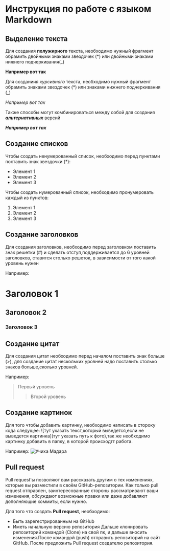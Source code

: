 # Инструкция по работе с языком Markdown

## Выделение текста

Для создания **полужирного** текста, необходимо нужный фрагмент обрамить двойными знаками звездочек (*)  или двойными знаками нижнего подчеркивания(_)

__Например вот так__

Для созданиия *курсивного* текста, необходимо нужный фрагмент обрамить знаками звездочек (*) или знаками нижнего подчеркивания (_)

*Например вот так*

Также способы могут комбинироваться между собой для создания *__альтернативных__* версий

_**Например вот так**_
## Создание списков

Чтобы создать ненумерованный список, необходимо перед пунктами поставить знак звездочки (*):

* Элемент 1
* Элемент 2
* Элемент 3

Чтобы создать нумерованный список, необходимо пронумеровать каждый из пунктов:

1. Элемент 1
2. Элемент 2
3. Элемент 3

## Создание заголовков

Для создания заголовков, необходимо перед заголовком поставить знак решетки (#)  и сделать отступ,поддерживается до 6 уровней заголовков, ставится столько решеток, в зависимости от того какой уровень нужен

Например:
# Заголовок 1
## Заголовок 2
### Заголовок 3

## Создание цитат

Для создания цитат необходимо перед началом поставить знак больше (>), для создание цитат нескольких уровней надо поставить столько знаков больше,сколько уровней.

Например:
> Первый уровень
>> Второй уровень

## Создание картинок

Для того чтобы добавить картинку, необходимо написать в стороку кода следущее: ![тут указать текст,который выведется,если не выведется картинка](тут указать путь к фото),так же необходимо картинку добавить в папку, в которой происходтт работа.

Например: ![Учиха Мадара](1.jpg)

## Pull request

Pull request'ы позволяют вам рассказать другим о тех изменениях, которые вы разместили в своём GitHub-репозитории. Как только pull request отправлен, заинтересованные стороны рассматривают ваши изменения, обсуждают возможные правки или даже добавляют дополняющие коммиты, если нужно.

Для того что создать __Pull request__, необходимо:
* Быть зарегестрированным на GitHub
* Иметь начальную версию репозитория 
Дальше клонировать репозиторий командой (Clone) на свой пк, и дальше вносить изменения.После командой (push) отправить репозиторий на сайт GitHub. После предложить Pull request создателю репозитория.